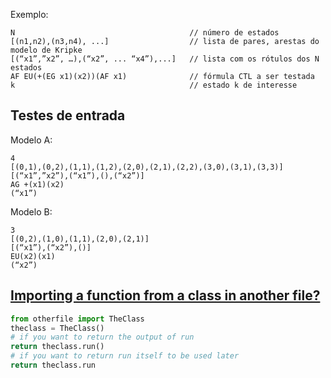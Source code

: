 Exemplo:

    N                                       // número de estados
    [(n1,n2),(n3,n4), ...]                  // lista de pares, arestas do modelo de Kripke
    [(“x1”,”x2”, …),(“x2”, ... “x4”),...]   // lista com os rótulos dos N estados
    AF EU(+(EG x1)(x2))(AF x1)              // fórmula CTL a ser testada
    k                                       // estado k de interesse

## Testes de entrada

Modelo A:

    4
    [(0,1),(0,2),(1,1),(1,2),(2,0),(2,1),(2,2),(3,0),(3,1),(3,3)]
    [(“x1”,”x2”),(“x1”),(),(“x2”)]
    AG +(x1)(­x2)
    (“x1”)

Modelo B:

    3
    [(0,2),(1,0),(1,1),(2,0),(2,1)]
    [(“x1”),(“x2”),()]
    EU(x2)(x1)
    (“x2”)

## [Importing a function from a class in another file?](http://stackoverflow.com/questions/6757192/importing-a-function-from-a-class-in-another-file)

```python
from otherfile import TheClass
theclass = TheClass()
# if you want to return the output of run
return theclass.run()  
# if you want to return run itself to be used later
return theclass.run
```
